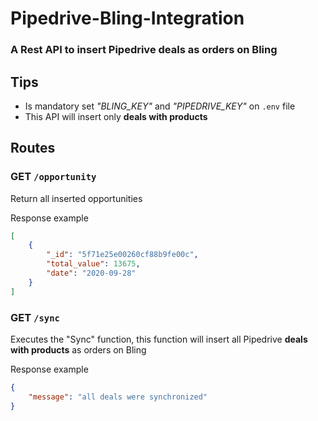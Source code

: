 # Pipedrive-Bling-Integration

### A Rest API to insert Pipedrive deals as orders on Bling

## Tips

-   Is mandatory set _"BLING_KEY"_ and _"PIPEDRIVE_KEY"_ on `.env` file
-   This API will insert only **deals with products**

## Routes

### **GET** `/opportunity`

Return all inserted opportunities

Response example

```json
[
    {
        "_id": "5f71e25e00260cf88b9fe00c",
        "total_value": 13675,
        "date": "2020-09-28"
    }
]
```

### **GET** `/sync`

Executes the "Sync" function, this function will insert all Pipedrive **deals with products** as orders on Bling

Response example

```json
{
    "message": "all deals were synchronized"
}
```
